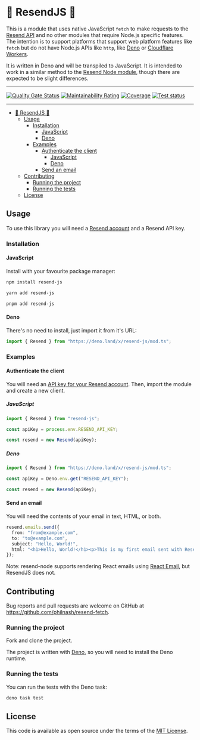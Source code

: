 # 📧 ResendJS 📧

This is a module that uses native JavaScript `fetch` to make requests to the [Resend API](https://resend.com/) and no other modules that require Node.js specific features. The intention is to support platforms that support web platform features like `fetch` but do not have Node.js APIs like `http`, like [Deno](https://deno.land/) or [Cloudflare Workers](https://workers.cloudflare.com/).

It is written in Deno and will be transpiled to JavaScript. It is intended to work in a similar method to the [Resend Node module](https://github.com/resendlabs/resend-node), though there are expected to be slight differences.

---

[![Quality Gate Status](https://sonarcloud.io/api/project_badges/measure?project=philnash_resend-fetch&metric=alert_status)](https://sonarcloud.io/summary/new_code?id=philnash_resend-fetch) [![Maintainability Rating](https://sonarcloud.io/api/project_badges/measure?project=philnash_resend-fetch&metric=sqale_rating)](https://sonarcloud.io/summary/new_code?id=philnash_resend-fetch) [![Coverage](https://sonarcloud.io/api/project_badges/measure?project=philnash_resend-fetch&metric=coverage)](https://sonarcloud.io/summary/new_code?id=philnash_resend-fetch) [![Test status](https://github.com/philnash/resend-fetch/actions/workflows/test.yml/badge.svg)](https://github.com/philnash/resend-fetch/actions/workflows/test.yml)

---

* [📧 ResendJS 📧](#-resendjs-)
  * [Usage](#usage)
    * [Installation](#installation)
      * [JavaScript](#javascript)
      * [Deno](#deno)
    * [Examples](#examples)
      * [Authenticate the client](#authenticate-the-client)
        * [JavaScript](#javascript-1)
        * [Deno](#deno-1)
      * [Send an email](#send-an-email)
  * [Contributing](#contributing)
    * [Running the project](#running-the-project)
    * [Running the tests](#running-the-tests)
  * [License](#license)

## Usage

To use this library you will need a [Resend account](https://resend.com/signup) and a Resend API key.

### Installation

#### JavaScript

Install with your favourite package manager:

```sh
npm install resend-js

yarn add resend-js

pnpm add resend-js
```

#### Deno

There's no need to install, just import it from it's URL:

```typescript
import { Resend } from "https://deno.land/x/resend-js/mod.ts";
```

### Examples

#### Authenticate the client

You will need an [API key for your Resend account](https://resend.com/api-keys). Then, import the module and create a new client.

##### JavaScript

```typescript
import { Resend } from "resend-js";

const apiKey = process.env.RESEND_API_KEY;

const resend = new Resend(apiKey);
```

##### Deno

```typescript
import { Resend } from "https://deno.land/x/resend-js/mod.ts";

const apiKey = Deno.env.get("RESEND_API_KEY");

const resend = new Resend(apiKey);
```

#### Send an email

You will need the contents of your email in text, HTML, or both.

```typescript
resend.emails.send({
  from: "from@example.com",
  to: "to@example.com",
  subject: "Hello, World!",
  html: "<h1>Hello, World!</h1><p>This is my first email sent with ResendJS</p>",
});
```

Note: resend-node supports rendering React emails using [React Email](https://react.email/), but ResendJS does not.

## Contributing

Bug reports and pull requests are welcome on GitHub at https://github.com/philnash/resend-fetch.

### Running the project

Fork and clone the project.

The project is written with [Deno](https://deno.com/), so you will need to install the Deno runtime.

### Running the tests

You can run the tests with the Deno task:

```sh
deno task test
```

## License

This code is available as open source under the terms of the [MIT License](https://opensource.org/licenses/MIT).